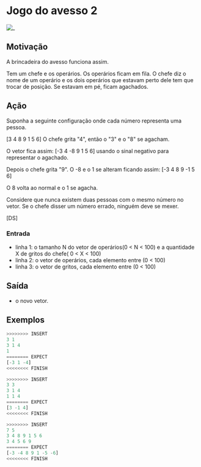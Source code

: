 # Jogo do avesso 2

![_](https://raw.githubusercontent.com/qxcodefup/arcade/master/base/avesso2/cover.jpg)

## Motivação

A brincadeira do avesso funciona assim.

Tem um chefe e os operários. Os operários ficam em fila. O chefe diz o nome de um operário e os dois operários que estavam perto dele tem que trocar de posição. Se estavam em pé, ficam agachados.

## Ação

Suponha a seguinte configuração onde cada número representa uma pessoa.

\[3 4 8 9 1 5 6\] O chefe grita "4", então o "3" e o "8" se agacham.

O vetor fica assim: \[-3 4 -8 9 1 5 6\] usando o sinal negativo para representar o agachado.

Depois o chefe grita "9". O -8 e o 1 se alteram ficando assim: \[-3 4 8 9 -1 5 6\]

O 8 volta ao normal e o 1 se agacha.

Considere que nunca existem duas pessoas com o mesmo número no vetor. Se o chefe disser um número errado, ninguém deve se mexer.

\[DS\]

### Entrada

- linha 1: o tamanho N do vetor de operários(0 < N < 100) e a quantidade X de gritos do chefe( 0 < X < 100)
- linha 2: o vetor de operários, cada elemento entre (0 < 100)
- linha 3: o vetor de gritos, cada elemento entre (0 < 100)

## Saída

- o novo vetor.

## Exemplos

``` py
>>>>>>>> INSERT
3 1
3 1 4
1
======== EXPECT
[-3 1 -4]
<<<<<<<< FINISH
```

```py
>>>>>>>> INSERT
3 3
3 1 4
1 1 4
======== EXPECT
[3 -1 4]
<<<<<<<< FINISH
```

```py
>>>>>>>> INSERT
7 5
3 4 8 9 1 5 6
3 4 5 6 9
======== EXPECT
[-3 -4 8 9 1 -5 -6]
<<<<<<<< FINISH
```
